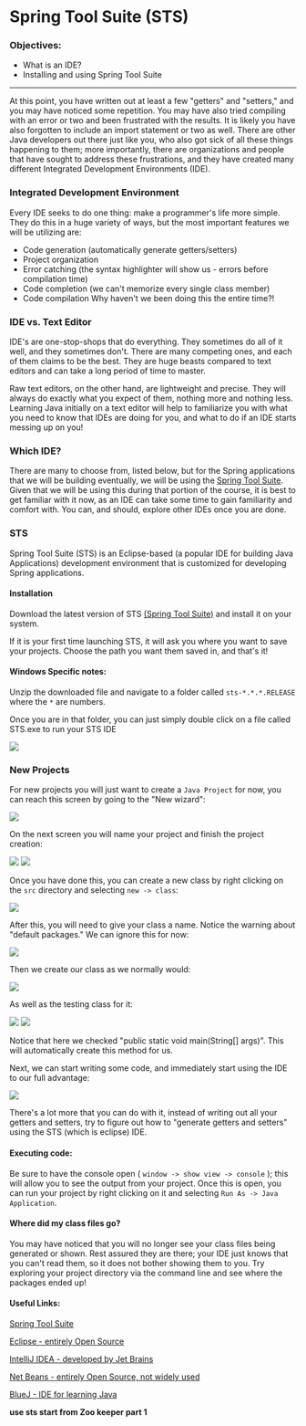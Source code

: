 # Spring Tool Suite (STS)

### Objectives:

- What is an IDE?
- Installing and using Spring Tool Suite
<hr>
At this point, you have written out at least a few "getters" and "setters," and you may have noticed some repetition. You may have also tried compiling with an error or two and been frustrated with the results. It is likely you have also forgotten to include an import statement or two as well. There are other Java developers out there just like you, who also got sick of all these things happening to them; more importantly, there are organizations and people that have sought to address these frustrations, and they have created many different Integrated Development Environments (IDE).

### Integrated Development Environment

Every IDE seeks to do one thing: make a programmer's life more simple. They do this in a huge variety of ways, but the most important features we will be utilizing are:

- Code generation (automatically generate getters/setters)
- Project organization
- Error catching (the syntax highlighter will show us - errors before compilation time)
- Code completion (we can't memorize every single class member)
- Code compilation
  Why haven't we been doing this the entire time?!

### IDE vs. Text Editor

IDE's are one-stop-shops that do everything. They sometimes do all of it well, and they sometimes don't. There are many competing ones, and each of them claims to be the best. They are huge beasts compared to text editors and can take a long period of time to master.

Raw text editors, on the other hand, are lightweight and precise. They will always do exactly what you expect of them, nothing more and nothing less. Learning Java initially on a text editor will help to familiarize you with what you need to know that IDEs are doing for you, and what to do if an IDE starts messing up on you!

### Which IDE?

There are many to choose from, listed below, but for the Spring applications that we will be building eventually, we will be using the [Spring Tool Suite](https://spring.io/tools). Given that we will be using this during that portion of the course, it is best to get familiar with it now, as an IDE can take some time to gain familiarity and comfort with. You can, and should, explore other IDEs once you are done.

### STS

Spring Tool Suite (STS) is an Eclipse-based (a popular IDE for building Java Applications) development environment that is customized for developing Spring applications.

#### Installation

Download the latest version of STS [(Spring Tool Suite)](https://spring.io/tools) and install it on your system.

If it is your first time launching STS, it will ask you where you want to save your projects. Choose the path you want them saved in, and that's it!

#### Windows Specific notes:

Unzip the downloaded file and navigate to a folder called `sts-*.*.*.RELEASE` where the `*` are numbers.

Once you are in that folder, you can just simply double click on a file called STS.exe to run your STS IDE

![](sts.png)

### New Projects

For new projects you will just want to create a `Java Project` for now, you can reach this screen by going to the "New wizard":

![](getIDE_01.png)

On the next screen you will name your project and finish the project creation:

![](getIDE_02.png)
![](getIDE_03.png)

Once you have done this, you can create a new class by right clicking on the `src` directory and selecting `new -> class`:

![](getIDE_04.png)

After this, you will need to give your class a name. Notice the warning about "default packages." We can ignore this for now:

![](getIDE_05.png)

Then we create our class as we normally would:

![](getIDE_06.png)

As well as the testing class for it:

![](getIDE_07.png)
![](getIDE_08.png)

Notice that here we checked "public static void main(String[] args)". This will automatically create this method for us.

Next, we can start writing some code, and immediately start using the IDE to our full advantage:

![](getIDE_09.png)

There's a lot more that you can do with it, instead of writing out all your getters and setters, try to figure out how to "generate getters and setters" using the STS (which is eclipse) IDE.

#### Executing code:

Be sure to have the console open ( `window -> show view -> console` ); this will allow you to see the output from your project. Once this is open, you can run your project by right clicking on it and selecting `Run As -> Java Application`.

#### Where did my class files go?

You may have noticed that you will no longer see your class files being generated or shown. Rest assured they are there; your IDE just knows that you can't read them, so it does not bother showing them to you. Try exploring your project directory via the command line and see where the packages ended up!

#### Useful Links:

[Spring Tool Suite](https://spring.io/tools)

[Eclipse - entirely Open Source](https://eclipse.org/)

[IntelliJ IDEA - developed by Jet Brains](https://www.jetbrains.com/idea/specials/idea/idea.html)

[Net Beans - entirely Open Source, not widely used](https://netbeans.org/)

[BlueJ - IDE for learning Java](https://bluej.org/)


__use sts start from Zoo keeper part 1__
